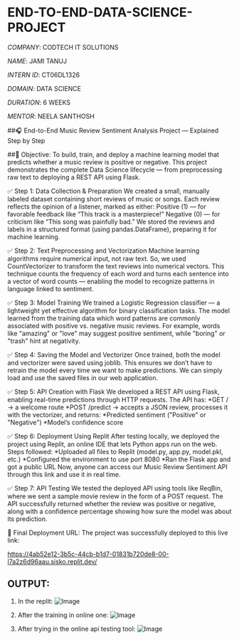 # END-TO-END-DATA-SCIENCE-PROJECT

*COMPANY*: CODTECH IT SOLUTIONS

*NAME*: JAMI TANUJ

*INTERN ID*: CT06DL1326

*DOMAIN*: DATA SCIENCE

*DURATION*: 6 WEEKS

*MENTOR*: NEELA SANTHOSH

##🎧 End-to-End Music Review Sentiment Analysis Project — Explained Step by Step

##🎯 Objective:
To build, train, and deploy a machine learning model that predicts whether a music review is positive or negative. This project demonstrates the complete Data Science lifecycle — from preprocessing raw text to deploying a REST API using Flask.

✅ Step 1: Data Collection & Preparation
We created a small, manually labeled dataset containing short reviews of music or songs.
Each review reflects the opinion of a listener, marked as either: Positive (1) — for favorable feedback like “This track is a masterpiece!” Negative (0) — for criticism like “This song was painfully bad.” We stored the reviews and labels in a structured format (using pandas.DataFrame), preparing it for machine learning.

✅ Step 2: Text Preprocessing and Vectorization
Machine learning algorithms require numerical input, not raw text. So, we used CountVectorizer to transform the text reviews into numerical vectors. This technique counts the frequency of each word and turns each sentence into a vector of word counts — enabling the model to recognize patterns in language linked to sentiment.

✅ Step 3: Model Training We trained a Logistic Regression classifier — a lightweight yet effective algorithm for binary classification tasks. The model learned from the training data which word patterns are commonly associated with positive vs. negative music reviews. For example, words like "amazing" or "love" may suggest positive sentiment, while "boring" or "trash" hint at negativity.

✅ Step 4: Saving the Model and Vectorizer
Once trained, both the model and vectorizer were saved using joblib. This ensures we don’t have to retrain the model every time we want to make predictions. We can simply load and use the saved files in our web application.

✅ Step 5: API Creation with Flask
We developed a REST API using Flask, enabling real-time predictions through HTTP requests.
The API has:
*GET / → a welcome route
*POST /predict → accepts a JSON review, processes it with the vectorizer, and returns:
   *Predicted sentiment ("Positive" or "Negative")
   *Model’s confidence score

✅ Step 6: Deployment Using Replit
After testing locally, we deployed the project using Replit, an online IDE that lets Python apps run on the web.
Steps followed:
 *Uploaded all files to Replit (model.py, app.py, model.pkl, etc.)
 *Configured the environment to use port 8080
 *Ran the Flask app and got a public URL
 Now, anyone can access our Music Review Sentiment API through this link and use it in real time.

✅ Step 7: API Testing
We tested the deployed API using tools like ReqBin, where we sent a sample movie review in the form of a POST request.
The API successfully returned whether the review was positive or negative, along with a confidence percentage showing how sure the model was about its prediction.

🔗 Final Deployment URL:
The project was successfully deployed to this live link:

https://4ab52e12-3b5c-44cb-b1d7-01831b720de8-00-l7a2z6d96aau.sisko.replit.dev/

## OUTPUT:

1. In the replit:
![Image](https://github.com/user-attachments/assets/5be1c489-a810-42bd-9850-c6bd824eb0f2)

2. After the training in online one:
![Image](https://github.com/user-attachments/assets/8d5464d2-ae8a-4353-9230-7bf301584e4f)

3. After trying in the online api testing tool:
![Image](https://github.com/user-attachments/assets/ea7c31f3-12a9-4617-a1ca-c44593187f4d)






